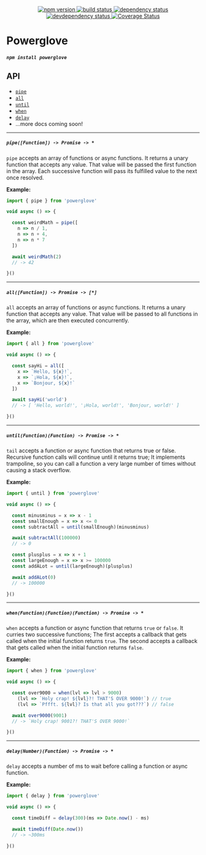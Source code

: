 <p align="center">
  <a href="http://badge.fury.io/js/powerglove">
    <img alt="npm version" src="https://badge.fury.io/js/powerglove.svg" />
  </a>
  <a href="https://travis-ci.org/jozanza/powerglove">
    <img alt="build status" src="https://travis-ci.org/jozanza/powerglove.svg" />
  </a>
  <a href="https://david-dm.org/jozanza/powerglove">
    <img alt="dependency status" src="https://david-dm.org/jozanza/powerglove.svg" />
  </a>
  <a href="https://david-dm.org/jozanza/powerglove#info=devDependencies">
    <img alt="devdependency status" src="https://david-dm.org/jozanza/powerglove/dev-status.svg" />
  </a>
  <a href='https://coveralls.io/github/jozanza/powerglove?branch=master'>
    <img src='https://coveralls.io/repos/jozanza/powerglove/badge.svg?branch=master&service=github' alt='Coverage Status' />
  </a>
</p>

# Powerglove

##### `npm install powerglove`

API
---

- [`pipe`](#pipefunction---promise---)
- [`all`](#allfunction---promise---)
- [`until`](#untilfunctionfunction---promise---)
- [`when`](#whenfunctionfunctionfunction---promise---)
- [`delay`](#delaynumberfunction---promise---)
- ...more docs coming soon!

<hr />

##### `pipe([Function]) -> Promise -> *`

`pipe` accepts an array of functions or async functions. It returns a unary function that accepts any value. That value will be passed the first function in the array. Each successive function will pass its fulfilled value to the next once resolved.

**Example:**

```js
import { pipe } from 'powerglove'

void async () => {

  const weirdMath = pipe([
    n => n / 1,
    n => n + 4,
    n => n * 7
  ])

  await weirdMath(2)
  // -> 42

}()
```

<hr />

##### `all([Function]) -> Promise -> [*]`

`all` accepts an array of functions or async functions. It returns a unary function that accepts any value. That value will be passed to all functions in the array, which are then executed concurrently.

**Example:**

```js
import { all } from 'powerglove'

void async () => {

  const sayHi = all([
    x => `Hello, ${x}!`,
    x => `¡Hola, ${x}!`,
    x => `Bonjour, ${x}!`
  ])

  await sayHi('world')
  // -> [ 'Hello, world!', '¡Hola, world!', 'Bonjour, world!' ]

}()
```

<hr />

##### `until(Function)(Function) -> Promise -> *`

`tail` accepts a function or async function that returns true or false. Recursive function calls will continue until it returns true;
It implements trampoline, so you can call a function a very large number of times
without causing a stack overflow.

**Example:**

```js
import { until } from 'powerglove'

void async () => {

  const minusminus = x => x - 1
  const smallEnough = x => x <= 0
  const subtractAll = until(smallEnough)(minusminus)

  await subtractAll(100000)
  // -> 0

  const plusplus = x => x + 1
  const largeEnough = x => x >= 100000
  const addALot = until(largeEnough)(plusplus)

  await addALot(0)
  // -> 100000

}()
```

<hr />

##### `when(Function)(Function)(Function) -> Promise -> *`

`when` accepts a function or async function that returns `true` or `false`.
It curries two successive functions; The first accepts a callback that gets called when the initial function returns `true`. The second accepts a callback that gets called when the initial function returns `false`.

**Example:**

```js
import { when } from 'powerglove'

void async () => {

  const over9000 = when(lvl => lvl > 9000)
    (lvl => `Holy crap! ${lvl}?! THAT'S OVER 9000!`) // true
    (lvl => `Pffft. ${lvl}? Is that all you got???`) // false

  await over9000(9001)
  // -> `Holy crap! 9001?! THAT'S OVER 9000!`

}()
```

<hr />

##### `delay(Number)(Function) -> Promise -> *`

`delay` accepts a number of ms to wait before calling a function or async function.

**Example:**

```js
import { delay } from 'powerglove'

void async () => {

  const timeDiff = delay(300)(ms => Date.now() - ms)

  await timeDiff(Date.now())
  // -> ~300ms

}()
```
